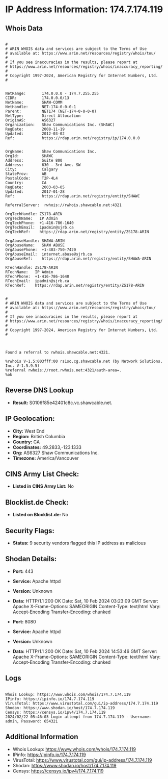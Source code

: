 # IP Address Information: 174.7.174.119

## Whois Data
```

#
# ARIN WHOIS data and services are subject to the Terms of Use
# available at: https://www.arin.net/resources/registry/whois/tou/
#
# If you see inaccuracies in the results, please report at
# https://www.arin.net/resources/registry/whois/inaccuracy_reporting/
#
# Copyright 1997-2024, American Registry for Internet Numbers, Ltd.
#


NetRange:       174.0.0.0 - 174.7.255.255
CIDR:           174.0.0.0/13
NetName:        SHAW-COMM
NetHandle:      NET-174-0-0-0-1
Parent:         NET174 (NET-174-0-0-0-0)
NetType:        Direct Allocation
OriginAS:       AS6327
Organization:   Shaw Communications Inc. (SHAWC)
RegDate:        2008-11-19
Updated:        2012-03-02
Ref:            https://rdap.arin.net/registry/ip/174.0.0.0


OrgName:        Shaw Communications Inc.
OrgId:          SHAWC
Address:        Suite 800
Address:        630 - 3rd Ave. SW
City:           Calgary
StateProv:      AB
PostalCode:     T2P-4L4
Country:        CA
RegDate:        2003-03-05
Updated:        2017-01-28
Ref:            https://rdap.arin.net/registry/entity/SHAWC

ReferralServer:  rwhois://rwhois.shawcable.net:4321

OrgTechHandle: ZS178-ARIN
OrgTechName:   IP Admin
OrgTechPhone:  +1-416-786-1640 
OrgTechEmail:  ipadmin@sjrb.ca
OrgTechRef:    https://rdap.arin.net/registry/entity/ZS178-ARIN

OrgAbuseHandle: SHAWA-ARIN
OrgAbuseName:   SHAW ABUSE
OrgAbusePhone:  +1-403-750-7420 
OrgAbuseEmail:  internet.abuse@sjrb.ca
OrgAbuseRef:    https://rdap.arin.net/registry/entity/SHAWA-ARIN

RTechHandle: ZS178-ARIN
RTechName:   IP Admin
RTechPhone:  +1-416-786-1640 
RTechEmail:  ipadmin@sjrb.ca
RTechRef:    https://rdap.arin.net/registry/entity/ZS178-ARIN


#
# ARIN WHOIS data and services are subject to the Terms of Use
# available at: https://www.arin.net/resources/registry/whois/tou/
#
# If you see inaccuracies in the results, please report at
# https://www.arin.net/resources/registry/whois/inaccuracy_reporting/
#
# Copyright 1997-2024, American Registry for Internet Numbers, Ltd.
#



Found a referral to rwhois.shawcable.net:4321.

%rwhois V-1.5:003fff:00 rs1so.cg.shawcable.net (by Network Solutions, Inc. V-1.5.9.5)
%referral rwhois://root.rwhois.net:4321/auth-area=.
%ok

```
## Reverse DNS Lookup
- **Result:** S0106f85e42401c8c.vc.shawcable.net.

## IP Geolocation:
- **City:** West End
- **Region:** British Columbia
- **Country:** CA
- **Coordinates:** 49.2833,-123.1333
- **Org:** AS6327 Shaw Communications Inc.
- **Timezone:** America/Vancouver

## CINS Army List Check:
- **Listed in CINS Army List:** 
No

## Blocklist.de Check:
- **Listed on Blocklist.de:** 
No

## Security Flags:
- **Status:** 9 security vendors flagged this IP address as malicious

## Shodan Details:
- **Port:** 443
- **Service:** Apache httpd
- **Version:** Unknown
- **Data:** HTTP/1.1 200 OK
Date: Sat, 10 Feb 2024 03:23:09 GMT
Server: Apache
X-Frame-Options: SAMEORIGIN
Content-Type: text/html
Vary: Accept-Encoding
Transfer-Encoding: chunked



- **Port:** 8080
- **Service:** Apache httpd
- **Version:** Unknown
- **Data:** HTTP/1.1 200 OK
Date: Sat, 10 Feb 2024 14:53:46 GMT
Server: Apache
X-Frame-Options: SAMEORIGIN
Content-Type: text/html
Vary: Accept-Encoding
Transfer-Encoding: chunked



## Logs
```

Whois Lookup: https://www.whois.com/whois/174.7.174.119
IPinfo: https://ipinfo.io/174.7.174.119
VirusTotal: https://www.virustotal.com/gui/ip-address/174.7.174.119
Shodan: https://www.shodan.io/host/174.7.174.119
Censys: https://censys.io/ipv4/174.7.174.119
2024/02/22 05:46:03 Login attempt from 174.7.174.119 - Username: admin, Password: 654321

```
## Additional Information
- Whois Lookup: https://www.whois.com/whois/174.7.174.119
- IPinfo: https://ipinfo.io/174.7.174.119
- VirusTotal: https://www.virustotal.com/gui/ip-address/174.7.174.119
- Shodan: https://www.shodan.io/host/174.7.174.119
- Censys: https://censys.io/ipv4/174.7.174.119

